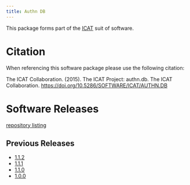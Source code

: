 ```yaml
---
title: Authn DB
---
```


This package forms part of the [ICAT](/releases/) suit of software.

# Citation

When referencing this software package please use the following citation:

The ICAT Collaboration. (2015). The ICAT Project: authn.db. The ICAT Collaboration. https://doi.org/10.5286/SOFTWARE/ICAT/AUTHN.DB

# Software Releases

 [repository listing](https://repo.icatproject.org/site/authn/db/)
 
## Previous Releases

 - [1.1.2](/releases/packages/authn-db/1-1-2/)
 - [1.1.1](/releases/packages/authn-db/1-1-1/)
 - [1.1.0](/releases/packages/authn-db/1-1-0/)
 - [1.0.0](/releases/packages/authn-db/1-0-0/)
 